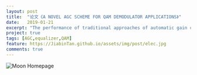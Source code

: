 ```yaml
---
layout: post
title:  "论文《A NOVEL AGC SCHEME FOR QAM DEMODULATOR APPLICATIONS》"
date:   2019-01-21
excerpt: "The performance of traditional approaches of automatic gain control (AGC) will be seriously degraded by intersymbol interference (ISI)."
project: true
tags: [AGC,equalizer,QAM]
feature: https://JiabinTan.github.io/assets/img/post/elec.jpg
comments: true
---
```


![Moon Homepage](https://cloud.githubusercontent.com/assets/754514/14509720/61c61058-01d6-11e6-93ab-0918515ecd56.png)    
    
